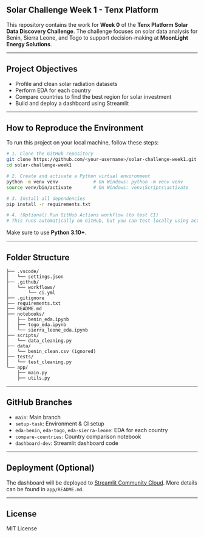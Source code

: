 ## Solar Challenge Week 1 - Tenx Platform

This repository contains the work for **Week 0** of the **Tenx Platform Solar Data Discovery Challenge**.
The challenge focuses on solar data analysis for Benin, Sierra Leone, and Togo to support decision-making at **MoonLight Energy Solutions**.

---

## Project Objectives

- Profile and clean solar radiation datasets
- Perform EDA for each country
- Compare countries to find the best region for solar investment
- Build and deploy a dashboard using Streamlit

---

## How to Reproduce the Environment

To run this project on your local machine, follow these steps:

```bash
# 1. Clone the GitHub repository
git clone https://github.com/<your-username>/solar-challenge-week1.git
cd solar-challenge-week1

# 2. Create and activate a Python virtual environment
python -m venv venv             # On Windows: python -m venv venv
source venv/bin/activate        # On Windows: venv\Scripts\activate

# 3. Install all dependencies
pip install -r requirements.txt

# 4. (Optional) Run GitHub Actions workflow (to test CI)
# This runs automatically on GitHub, but you can test locally using act or a similar tool
```

Make sure to use **Python 3.10+**.

---

## Folder Structure

```
├── .vscode/
│   └── settings.json
├── .github/
│   └── workflows/
│       └── ci.yml
├── .gitignore
├── requirements.txt
├── README.md
├── notebooks/
│   ├── benin_eda.ipynb
│   ├── togo_eda.ipynb
│   └── sierra_leone_eda.ipynb
├── scripts/
│   └── data_cleaning.py
├── data/
│   └── benin_clean.csv (ignored)
├── tests/
│   └── test_cleaning.py
└── app/
    ├── main.py
    ├── utils.py
```

---

## GitHub Branches

- `main`: Main branch
- `setup-task`: Environment & CI setup
- `eda-benin`, `eda-togo`, `eda-sierra-leone`: EDA for each country
- `compare-countries`: Country comparison notebook
- `dashboard-dev`: Streamlit dashboard code

---

## Deployment (Optional)

The dashboard will be deployed to [Streamlit Community Cloud](https://streamlit.io/cloud).
More details can be found in `app/README.md`.

---

## License

MIT License
